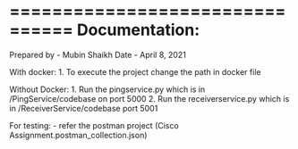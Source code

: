 ================================
Documentation:
================================
Prepared by - Mubin Shaikh
Date - April 8, 2021

With docker:
    1. To execute the project change the path in docker file

Without Docker:
    1. Run the pingservice.py which is in /PingService/codebase on port 5000
    2. Run the receiverservice.py which is in /ReceiverService/codebase port 5001

For testing:
    - refer the postman project (Cisco Assignment.postman_collection.json)
